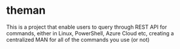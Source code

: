 # theman
This is a project that enable users to query through REST API for commands, either in Linux, PowerShell, Azure Cloud etc, creating a centralized MAN for all of the commands you use (or not)
